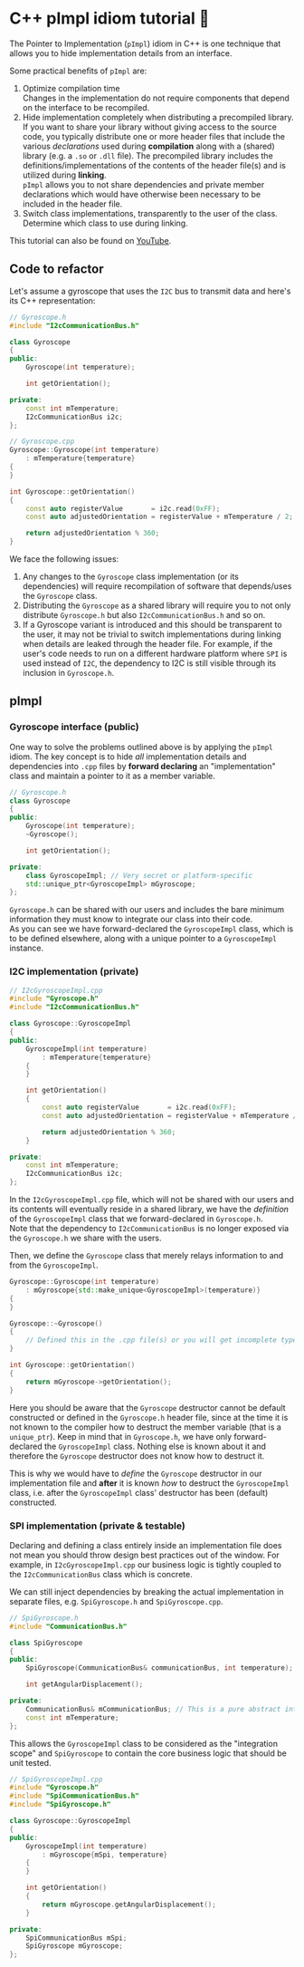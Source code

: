 # C++ pImpl idiom tutorial :movie_camera:

The Pointer to Implementation (`pImpl`) idiom in C++ is one technique that allows you to hide implementation
details from an interface.

Some practical benefits of `pImpl` are:
1. Optimize compilation time<br>
   Changes in the implementation do not require components that depend on the interface to be recompiled.
2. Hide implementation completely when distributing a precompiled library.<br>
   If you want to share your library without giving access to the source code, you typically distribute
   one or more header files that include the various *declarations* used during **compilation** along with
   a (shared) library (e.g. a `.so` or `.dll` file). The precompiled library includes the definitions/implementations
   of the contents of the header file(s) and is utilized during **linking**.<br>
   `pImpl` allows you to not share dependencies and private member declarations which would have otherwise
   been necessary to be included in the header file.
3. Switch class implementations, transparently to the user of the class.<br>
   Determine which class to use during linking.

This tutorial can also be found on [YouTube](https://youtu.be/lETcZQuKQBs).

## Code to refactor

Let's assume a gyroscope that uses the `I2C` bus to transmit data and here's its C++ representation:

```cpp
// Gyroscope.h
#include "I2cCommunicationBus.h"

class Gyroscope
{
public:
    Gyroscope(int temperature);

    int getOrientation();

private:
    const int mTemperature;
    I2cCommunicationBus i2c;
};
```

```cpp
// Gyroscope.cpp
Gyroscope::Gyroscope(int temperature)
    : mTemperature{temperature}
{
}

int Gyroscope::getOrientation()
{
    const auto registerValue       = i2c.read(0xFF);
    const auto adjustedOrientation = registerValue + mTemperature / 2;

    return adjustedOrientation % 360;
}
```

We face the following issues:

1. Any changes to the `Gyroscope` class implementation (or its dependencies) will
   require recompilation of software that depends/uses the `Gyroscope` class.
2. Distributing the `Gyroscope` as a shared library will require you to not only distribute
   `Gyroscope.h` but also `I2cCommunicationBus.h` and so on.
3. If a Gyroscope variant is introduced and this should be transparent to the user, it may not be
   trivial to switch implementations during linking when details are leaked through the header file.
   For example, if the user's code needs to run on a different hardware platform where `SPI` is used
   instead of `I2C`, the dependency to I2C is still visible through its inclusion in `Gyroscope.h`.

## pImpl

### Gyroscope interface (public)

One way to solve the problems outlined above is by applying the `pImpl` idiom. The key concept is to
hide *all* implementation details and dependencies into `.cpp` files by **forward declaring** an
"implementation" class and maintain a pointer to it as a member variable.

```cpp
// Gyroscope.h
class Gyroscope
{
public:
    Gyroscope(int temperature);
    ~Gyroscope();

    int getOrientation();

private:
    class GyroscopeImpl; // Very secret or platform-specific
    std::unique_ptr<GyroscopeImpl> mGyroscope;
};
```

`Gyroscope.h` can be shared with our users and includes the bare minimum information they must know to
integrate our class into their code.<br>
As you can see we have forward-declared the `GyroscopeImpl` class, which is to be defined elsewhere, along with
a unique pointer to a `GyroscopeImpl` instance.

### I2C implementation (private)

```cpp
// I2cGyroscopeImpl.cpp
#include "Gyroscope.h"
#include "I2cCommunicationBus.h"

class Gyroscope::GyroscopeImpl
{
public:
    GyroscopeImpl(int temperature)
        : mTemperature{temperature}
    {
    }

    int getOrientation()
    {
        const auto registerValue       = i2c.read(0xFF);
        const auto adjustedOrientation = registerValue + mTemperature / 2;

        return adjustedOrientation % 360;
    }

private:
    const int mTemperature;
    I2cCommunicationBus i2c;
};
```

In the `I2cGyroscopeImpl.cpp` file, which will not be shared with our users and its contents will eventually
reside in a shared library, we have the *definition* of the `GyroscopeImpl` class that we forward-declared
in `Gyroscope.h`.<br>
Note that the dependency to `I2cCommunicationBus` is no longer exposed via the `Gyroscope.h` we share with
the users.

Then, we define the `Gyroscope` class that merely relays information to and from the `GyroscopeImpl`.

```cpp
Gyroscope::Gyroscope(int temperature)
    : mGyroscope{std::make_unique<GyroscopeImpl>(temperature)}
{
}

Gyroscope::~Gyroscope()
{
    // Defined this in the .cpp file(s) or you will get incomplete type errors
}

int Gyroscope::getOrientation()
{
    return mGyroscope->getOrientation();
}
```

Here you should be aware that the `Gyroscope` destructor cannot be default constructed or defined in the
`Gyroscope.h` header file, since at the time it is not known to the compiler how to destruct the member variable
(that is a `unique_ptr`). Keep in mind that in `Gyroscope.h`, we have only forward-declared the `GyroscopeImpl` class.
Nothing else is known about it and therefore the `Gyroscope` destructor does not know how to destruct it.

This is why we would have to *define* the `Gyroscope` destructor in our implementation file and **after** it is known
*how* to destruct the `GyroscopeImpl` class, i.e. after the `GyroscopeImpl` class' destructor has been (default)
constructed.

### SPI implementation (private & testable)

Declaring and defining a class entirely inside an implementation file does not mean you should throw design best
practices out of the window. For example, in `I2cGyroscopeImpl.cpp` our business logic is tightly coupled to the
`I2cCommunicationBus` class which is concrete.

We can still inject dependencies by breaking the actual implementation in separate files,
e.g. `SpiGyroscope.h` and `SpiGyroscope.cpp`.

```cpp
// SpiGyroscope.h
#include "CommunicationBus.h"

class SpiGyroscope
{
public:
    SpiGyroscope(CommunicationBus& communicationBus, int temperature);

    int getAngularDisplacement();

private:
    CommunicationBus& mCommunicationBus; // This is a pure abstract interface!
    const int mTemperature;
};
```

This allows the `GyroscopeImpl` class to be considered as the "integration scope" and `SpiGyroscope` to contain
the core business logic that should be unit tested.

```cpp
// SpiGyroscopeImpl.cpp
#include "Gyroscope.h"
#include "SpiCommunicationBus.h"
#include "SpiGyroscope.h"

class Gyroscope::GyroscopeImpl
{
public:
    GyroscopeImpl(int temperature)
        : mGyroscope{mSpi, temperature}
    {
    }

    int getOrientation()
    {
        return mGyroscope.getAngularDisplacement();
    }

private:
    SpiCommunicationBus mSpi;
    SpiGyroscope mGyroscope;
};
```
